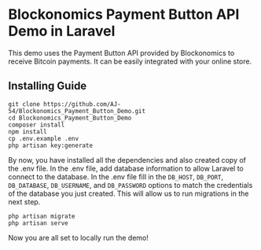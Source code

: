 # Blockonomics Payment Button API Demo in Laravel

This demo uses the Payment Button API provided by Blockonomics to receive Bitcoin payments. It can be easily integrated with your online store. 

## Installing Guide

```
git clone https://github.com/AJ-54/Blockonomics_Payment_Button_Demo.git
cd Blockonomics_Payment_Button_Demo
composer install
npm install
cp .env.example .env
php artisan key:generate
```

By now, you have installed all the dependencies and also created copy of the .env file. In the .env file, add database information to allow Laravel to connect to the database. In the .env file fill in the `DB_HOST`, `DB_PORT`, `DB_DATABASE`, `DB_USERNAME`, and `DB_PASSWORD` options to match the credentials of the database you just created. This will allow us to run migrations in the next step.

```
php artisan migrate
php artisan serve
```

Now you are all set to locally run the demo!
